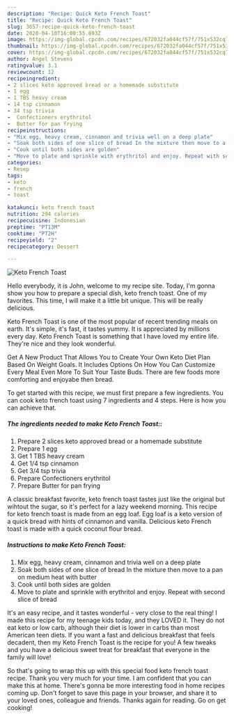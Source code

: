 ```yaml
---
description: "Recipe: Quick Keto French Toast"
title: "Recipe: Quick Keto French Toast"
slug: 3657-recipe-quick-keto-french-toast
date: 2020-04-10T16:00:55.893Z
image: https://img-global.cpcdn.com/recipes/672032fa044cf57f/751x532cq70/keto-french-toast-recipe-main-photo.jpg
thumbnail: https://img-global.cpcdn.com/recipes/672032fa044cf57f/751x532cq70/keto-french-toast-recipe-main-photo.jpg
cover: https://img-global.cpcdn.com/recipes/672032fa044cf57f/751x532cq70/keto-french-toast-recipe-main-photo.jpg
author: Angel Stevens
ratingvalue: 3.1
reviewcount: 12
recipeingredient:
- 2 slices keto approved bread or a homemade substitute
- 1 egg
- 1 TBS heavy cream
- 14 tsp cinnamon
- 34 tsp trivia
-  Confectioners erythritol
-  Butter for pan frying
recipeinstructions:
- "Mix egg, heavy cream, cinnamon and trivia well on a deep plate"
- "Soak both sides of one slice of bread In the mixture then move to a pan on medium heat with butter"
- "Cook until both sides are golden"
- "Move to plate and sprinkle with erythritol and enjoy. Repeat with second slice of bread"
categories:
- Resep
tags:
- keto
- french
- toast

katakunci: keto french toast
nutrition: 294 calories
recipecuisine: Indonesian
preptime: "PT13M"
cooktime: "PT2H"
recipeyield: "2"
recipecategory: Dessert

---
```



![Keto French Toast](https://img-global.cpcdn.com/recipes/672032fa044cf57f/751x532cq70/keto-french-toast-recipe-main-photo.jpg)

Hello everybody, it is John, welcome to my recipe site. Today, I'm gonna show you how to prepare a special dish, keto french toast. One of my favorites. This time, I will make it a little bit unique. This will be really delicious.

Keto French Toast is one of the most popular of recent trending meals on earth. It's simple, it's fast, it tastes yummy. It is appreciated by millions every day. Keto French Toast is something that I have loved my entire life. They're nice and they look wonderful.

Get A New Product That Allows You to Create Your Own Keto Diet Plan Based On Weight Goals. It Includes Options On How You Can Customize Every Meal Even More To Suit Your Taste Buds. There are few foods more comforting and enjoyabe then bread.


To get started with this recipe, we must first prepare a few ingredients. You can cook keto french toast using 7 ingredients and 4 steps. Here is how you can achieve that.

##### The ingredients needed to make Keto French Toast::

1. Prepare 2 slices keto approved bread or a homemade substitute
1. Prepare 1 egg
1. Get 1 TBS heavy cream
1. Get 1/4 tsp cinnamon
1. Get 3/4 tsp trivia
1. Prepare  Confectioners erythritol
1. Prepare  Butter for pan frying


A classic breakfast favorite, keto french toast tastes just like the original but wihtout the sugar, so it&#39;s perfect for a lazy weekend morning. This recipe for keto french toast is made from an egg loaf. Egg loaf is a keto version of a quick bread with hints of cinnamon and vanilla. Delicious keto French toast is made with a quick coconut flour bread. 

##### Instructions to make Keto French Toast:

1. Mix egg, heavy cream, cinnamon and trivia well on a deep plate
1. Soak both sides of one slice of bread In the mixture then move to a pan on medium heat with butter
1. Cook until both sides are golden
1. Move to plate and sprinkle with erythritol and enjoy. Repeat with second slice of bread


It&#39;s an easy recipe, and it tastes wonderful - very close to the real thing! I made this recipe for my teenage kids today, and they LOVED it. They do not eat keto or low carb, although their diet is lower in carbs than most American teen diets. If you want a fast and delicious breakfast that feels decadent, then my Keto French Toast is the recipe for you! A few tweaks and you have a delicious sweet treat for breakfast that everyone in the family will love! 

So that's going to wrap this up with this special food keto french toast recipe. Thank you very much for your time. I am confident that you can make this at home. There's gonna be more interesting food in home recipes coming up. Don't forget to save this page in your browser, and share it to your loved ones, colleague and friends. Thanks again for reading. Go on get cooking!
